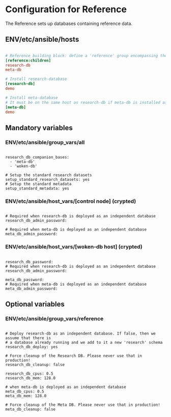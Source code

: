 # Configuration for Reference

The Reference sets up databases containing reference data.

## ENV/etc/ansible/hosts

```ini

# Reference building block: define a 'reference' group encompassing the configuration of the groups defined below
[reference:children]
research-db
meta-db

# Install research-database
[research-db]
demo

# Install meta-database
# It must be on the same host as research-db if meta-db is installed as a companion base collocated with research-db
[meta-db]
demo

```

## Mandatory variables

### ENV/etc/ansible/group_vars/all

```

research_db_companion_bases:
  - 'meta-db'
  - 'woken-db'

# Setup the standard research datasets
setup_standard_research_datasets: yes
# Setup the standard metadata
setup_standard_metadata: yes

```

### ENV/etc/ansible/host_vars/[control node] (crypted)

```

# Required when research-db is deployed as an independent database
research_db_admin_password:

# Required when meta-db is deployed as an independent database
meta_db_admin_password:

```

### ENV/etc/ansible/host_vars/[woken-db host] (crypted)

```

research_db_password:
# Required when research-db is deployed as an independent database
research_db_admin_password:

meta_db_password:
# Required when meta-db is deployed as an independent database
meta_db_admin_password:

```


## Optional variables

### ENV/etc/ansible/group_vars/reference

```

# Deploy research-db as an independent database. If false, then we assume that there is
# a database already running and we add to it a new 'research' schema
research_db_deploy: yes

# Force cleanup of the Research DB. Please never use that in production!
research_db_cleanup: false

research_db_cpus: 0.5
research_db_mem: 128.0

# when meta-db is deployed as an independent database
meta_db_cpus: 0.5
meta_db_mem: 128.0

# Force cleanup of the Meta DB. Please never use that in production!
meta_db_cleanup: false

```
